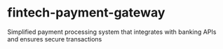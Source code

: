 # fintech-payment-gateway
Simplified payment processing system that integrates with banking APIs and ensures secure transactions
